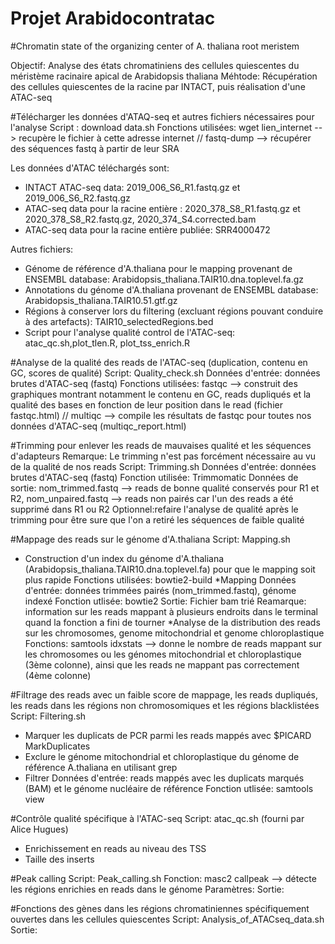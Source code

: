 # Projet Arabidocontratac
#Chromatin state of the organizing center of A. thaliana root meristem

Objectif: Analyse des états chromatiniens des cellules quiescentes du méristème racinaire apical de Arabidopsis thaliana
Méhtode: Récupération des cellules quiescentes de la racine par INTACT, puis réalisation d'une ATAC-seq

#Télécharger les données d'ATAQ-seq et autres fichiers nécessaires pour l'analyse
Script : download data.sh 
Fonctions utilisées: wget lien_internet --> recupère le fichier à cette adresse internet // fastq-dump --> récupérer des séquences fastq à partir de leur SRA

Les données d'ATAC téléchargés sont:
* INTACT ATAC-seq data: 2019_006_S6_R1.fastq.gz et 2019_006_S6_R2.fastq.gz
* ATAC-seq data pour la racine entière : 2020_378_S8_R1.fastq.gz et 2020_378_S8_R2.fastq.gz, 2020_374_S4.corrected.bam
* ATAC-seq data pour la racine entière publiée: SRR4000472

Autres fichiers:
* Génome de référence d'A.thaliana pour le mapping provenant de ENSEMBL database: Arabidopsis_thaliana.TAIR10.dna.toplevel.fa.gz
* Annotations du génome d'A.thaliana provenant de ENSEMBL database: Arabidopsis_thaliana.TAIR10.51.gtf.gz
* Régions à conserver lors du filtering (excluant régions pouvant conduire à des artefacts): TAIR10_selectedRegions.bed
* Script pour l'analyse qualité control de l'ATAC-seq: atac_qc.sh,plot_tlen.R, plot_tss_enrich.R


#Analyse de la qualité des reads de l'ATAC-seq (duplication, contenu en GC, scores de qualité)
Script: Quality_check.sh
Données d'entrée: données brutes d'ATAC-seq (fastq)
Fonctions utilisées: fastqc --> construit des graphiques montrant notamment le contenu en GC, reads dupliqués et la qualité des bases en fonction de leur position dans le read (fichier fastqc.html) // multiqc --> compile les résultats de fastqc pour toutes nos données d'ATAC-seq (multiqc_report.html)


#Trimming pour enlever les reads de mauvaises qualité et les séquences d'adapteurs
Remarque: Le trimming n'est pas forcément nécessaire au vu de la qualité de nos reads
Script: Trimming.sh
Données d'entrée: données brutes d'ATAC-seq (fastq)
Fonction utilisée: Trimmomatic
Données de sortie: nom_trimmed.fastq --> reads de bonne qualité conservés pour R1 et R2, nom_unpaired.fastq --> reads non pairés car l'un des reads a été supprimé dans R1 ou R2
Optionnel:refaire l'analyse de qualité après le trimming pour être sure que l'on a retiré les séquences de faible qualité

#Mappage des reads sur le génome d'A.thaliana
Script: Mapping.sh
* Construction d'un index du génome d'A.thaliana (Arabidopsis_thaliana.TAIR10.dna.toplevel.fa) pour que le mapping soit plus rapide
Fonctions utilisées: bowtie2-build
*Mapping
Données d'entrée: données trimmées pairés (nom_trimmed.fastq), génome indexé
Fonction utlisée: bowtie2
Sortie: Fichier bam trié
Reamarque: information sur les reads mappant à plusieurs endroits dans le terminal quand la fonction a fini de tourner
*Analyse de la distribution des reads sur les chromosomes, genome mitochondrial et genome chloroplastique
Fonctions: samtools idxstats --> donne le nombre de reads mappant sur les chromosomes ou les génomes mitochondrial et chloroplastique (3ème colonne), ainsi que les reads ne mappant pas correctement (4ème colonne)


#Filtrage des reads avec un faible score de mappage, les reads dupliqués, les reads dans les régions non chromosomiques et les régions blacklistées
Script: Filtering.sh
* Marquer les duplicats de PCR parmi les reads mappés avec $PICARD MarkDuplicates
* Exclure le génome mitochondrial et chloroplastique du génome de référence A.thaliana en utilisant grep
* Filtrer
Données d'entrée: reads mappés avec les duplicats marqués (BAM) et le génome nucléaire de référence 
Fonction utlisée: samtools view


#Contrôle qualité spécifique à l'ATAC-seq
Script: atac_qc.sh (fourni par Alice Hugues)
* Enrichissement en reads au niveau des TSS
* Taille des inserts

#Peak calling
Script: Peak_calling.sh
Fonction: masc2 callpeak --> détecte les régions enrichies en reads dans le génome
Paramètres: 
Sortie: 

#Fonctions des gènes dans les régions chromatiniennes spécifiquement ouvertes dans les cellules quiescentes 
Script: Analysis_of_ATACseq_data.sh
Sortie: 

